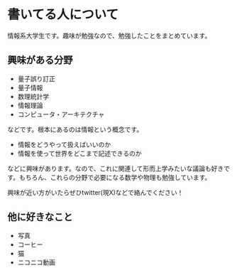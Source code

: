 # 書いてる人について

情報系大学生です。趣味が勉強なので、勉強したことをまとめています。

## 興味がある分野

- 量子誤り訂正
- 量子情報
- 数理統計学
- 情報理論
- コンピュータ・アーキテクチャ

などです。根本にあるのは情報という概念です。

- 情報をどうやって扱えばいいのか
- 情報を使って世界をどこまで記述できるのか

などに興味があります。なので、これに関連して形而上学みたいな議論も好きです。もちろん、これらの分野で必要になる数学や物理も勉強しています。

興味が近い方がいたらぜひtwitter(現X)などで絡んでください！

## 他に好きなこと

- 写真
- コーヒー
- 猫
- ニコニコ動画
